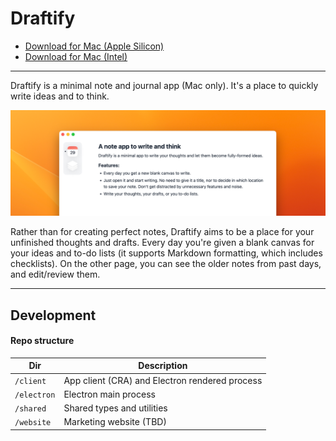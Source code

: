 # Draftify

- [Download for Mac (Apple Silicon)](https://draftify.vercel.app/download/latest/mac-silicon.dmg)
- [Download for Mac (Intel)](https://draftify.vercel.app/download/latest/mac-intel.dmg)

---

Draftify is a minimal note and journal app (Mac only). It's a place to quickly write ideas and to think.

![Screenshot of Draftify](./assets/cover-draftify.png)

Rather than for creating perfect notes, Draftify aims to be a place for your unfinished thoughts and drafts. Every day you're given a blank canvas for your ideas and to-do lists (it supports Markdown formatting, which includes checklists). On the other page, you can see the older notes from past days, and edit/review them.

---

## Development

#### Repo structure

| Dir         | Description                                    |
| ----------- | ---------------------------------------------- |
| `/client`   | App client (CRA) and Electron rendered process |
| `/electron` | Electron main process                          |
| `/shared`   | Shared types and utilities                     |
| `/website`  | Marketing website (TBD)                        |
